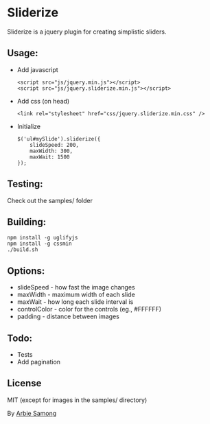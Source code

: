 Sliderize
=========

Sliderize is a jquery plugin for creating simplistic sliders.

Usage:
-------
  - Add javascript
        
        <script src="js/jquery.min.js"></script>
        <script src="js/jquery.sliderize.min.js"></script>

  - Add css (on head)

        <link rel="stylesheet" href="css/jquery.sliderize.min.css" />

  - Initialize

        $('ul#mySlide').sliderize({
            slideSpeed: 200,
            maxWidth: 300,
            maxWait: 1500
        });

Testing:
-------
Check out the samples/ folder

Building:
-------
    npm install -g uglifyjs
    npm install -g cssmin
    ./build.sh

Options:
-------
  - slideSpeed - how fast the image changes
  - maxWidth - maximum width of each slide
  - maxWait - how long each slide interval is
  - controlColor - color for the controls (eg., #FFFFFF)
  - padding - distance between images 

Todo:
-------
  - Tests
  - Add pagination

License
----

MIT (except for images in the samples/ directory)

By [Arbie Samong](http://arbie.org/)
